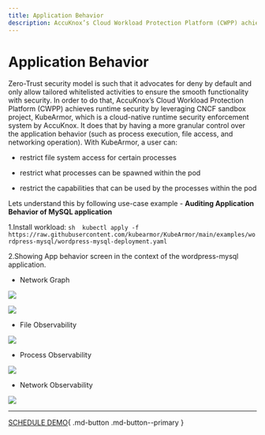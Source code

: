 ```yaml
---
title: Application Behavior
description: AccuKnox’s Cloud Workload Protection Platform (CWPP) achieves runtime security by leveraging CNCF sandbox project, KubeArmor, which is a cloud-native runtime security enforcement system by AccuKnox. It does that by having a more granular control over the application behavior (such as process execution, file access, and networking operation).
---
```


# Application Behavior

Zero-Trust security model is such that it advocates for deny by default and only allow tailored whitelisted activities to ensure the smooth functionality with security. In order to do that, AccuKnox’s Cloud Workload Protection Platform (CWPP) achieves runtime security by leveraging CNCF sandbox project, KubeArmor, which is a cloud-native runtime security enforcement system by AccuKnox. It does that by having a more granular control over the application behavior (such as process execution, file access, and networking operation). With KubeArmor, a user can:

+ restrict file system access for certain processes

+ restrict what processes can be spawned within the pod

+ restrict the capabilities that can be used by the processes within the pod

Lets understand this by following use-case example - **Auditing Application Behavior of MySQL application**

1.Install workload:
```sh  kubectl apply -f https://raw.githubusercontent.com/kubearmor/KubeArmor/main/examples/wordpress-mysql/wordpress-mysql-deployment.yaml```

2.Showing App behavior screen in the context of the wordpress-mysql application.

+ Network Graph

![](images/app-behavior-1.png)

![](images/app-behavior-2.png)

+ File Observability

![](images/app-behavior-3.png)

+ Process Observability

![](images/app-behavior-4.png)

+ Network Observability

 ![](images/app-behavior-5.png)

 - - -
[SCHEDULE DEMO](https://www.accuknox.com/contact-us){ .md-button .md-button--primary }
